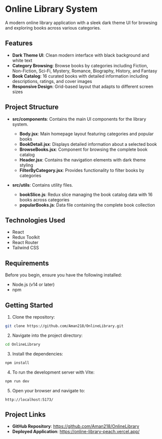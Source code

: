 # Online Library System

A modern online library application with a sleek dark theme UI for browsing and exploring books across various categories.

## Features

- **Dark Theme UI**: Clean modern interface with black background and white text
- **Category Browsing**: Browse books by categories including Fiction, Non-Fiction, Sci-Fi, Mystery, Romance, Biography, History, and Fantasy
- **Book Catalog**: 16 curated books with detailed information including descriptions, ratings, and cover images
- **Responsive Design**: Grid-based layout that adapts to different screen sizes

## Project Structure

- **src/components**: Contains the main UI components for the library system.
  - **Body.jsx**: Main homepage layout featuring categories and popular books
  - **BookDetail.jsx**: Displays detailed information about a selected book
  - **BrowseBooks.jsx**: Component for browsing the complete book catalog
  - **Header.jsx**: Contains the navigation elements with dark theme styling
  - **FilterByCategory.jsx**: Provides functionality to filter books by categories

- **src/utils**: Contains utility files.
  - **bookSlice.js**: Redux slice managing the book catalog data with 16 books across categories
  - **popularBooks.js**: Data file containing the complete book collection

## Technologies Used

- React
- Redux Toolkit
- React Router
- Tailwind CSS

## Requirements

Before you begin, ensure you have the following installed:

- Node.js (v14 or later)
- npm 

## Getting Started

1. Clone the repository:
```bash
git clone https://github.com/Aman218/OnlineLibrary.git
```

2. Navigate into the project directory:
```bash
cd OnlineLibrary
```

3. Install the dependencies:
```bash
npm install

```

4. To run the development server with Vite:
```bash
npm run dev
```

5. Open your browser and navigate to:
```
http://localhost:5173/
```

## Project Links

- **GitHub Repository**: https://github.com/Aman218/OnlineLibrary
- **Deployed Application**: https://online-library-peach.vercel.app/